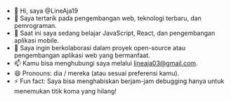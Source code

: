 - 👋 Hi, saya @LineAja19
- 👀 Saya tertarik pada pengembangan web, teknologi terbaru, dan pemrograman.
- 🌱 Saat ini saya sedang belajar JavaScript, React, dan pengembangan aplikasi mobile.
- 💞️ Saya ingin berkolaborasi dalam proyek open-source atau pengembangan aplikasi web yang bermanfaat.
- 📫 Kamu bisa menghubungi saya melalui lineaja03@gmail.com.
- 😄 Pronouns: dia / mereka (atau sesuai preferensi kamu).
- ⚡ Fun fact: Saya bisa menghabiskan berjam-jam debugging hanya untuk menemukan titik koma yang hilang!

<!---
LineAja19/LineAja19 is a ✨ special ✨ repository because its `README.md` (this file) appears on your GitHub profile.
You can click the Preview link to take a look at your changes.
--->
